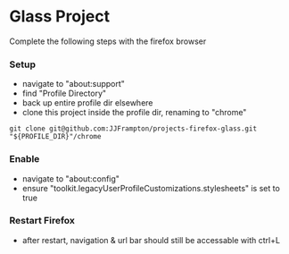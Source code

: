 # Glass Project

Complete the following steps with the firefox browser

### Setup
- navigate to "about:support"
- find "Profile Directory"
- back up entire profile dir elsewhere
- clone this project inside the profile dir, renaming to "chrome"
```
git clone git@github.com:JJFrampton/projects-firefox-glass.git "${PROFILE_DIR}"/chrome
```

### Enable
- navigate to "about:config"
- ensure "toolkit.legacyUserProfileCustomizations.stylesheets" is set to true

### Restart Firefox
- after restart, navigation & url bar should still be accessable with ctrl+L
